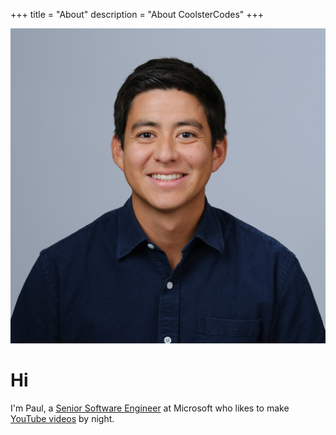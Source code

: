 +++
title = "About"
description = "About CoolsterCodes"
+++

![](./Johnston_Paul.jpg)

# Hi
I'm Paul, a [Senior Software Engineer](https://www.linkedin.com/in/paul-alonso-johnston/) at Microsoft who likes to make [YouTube videos](https://youtube.com/@coolstercodes) by night.
